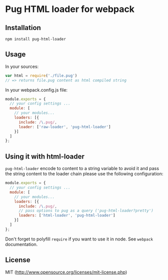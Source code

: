 # Pug HTML loader for webpack

## Installation

`npm install pug-html-loader`

## Usage

In your sources:

``` javascript
var html = require('./file.pug')
// => returns file.pug content as html compiled string
```

In your webpack.config.js  file:

```javascript
module.exports = {
  // your config settings ...
  module: [
    // your modules...
    loaders: [{
      include: /\.pug/,
      loader: ['raw-loader', 'pug-html-loader']
    }]
  ]
};
```

## Using it with html-loader

`pug-html-loader` encode to content to a string variable to avoid it and pass the string content to the loader chain please use the following configuration:

```javascript
module.exports = {
  // your config settings ...
  module: [
    // your modules...
    loaders: [{
      include: /\.pug/,
      // pass options to pug as a query ('pug-html-loader?pretty')
      loaders: ['html-loader', 'pug-html-loader']
    }]
  ]
};
```


Don't forget to polyfill `require` if you want to use it in node.
See `webpack` documentation.

## License

MIT (http://www.opensource.org/licenses/mit-license.php)
